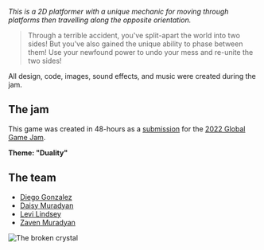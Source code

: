 _This is a 2D platformer with a unique mechanic for moving through platforms then travelling along the opposite orientation._

> Through a terrible accident, you've split-apart the world into two sides! But you've also gained the unique ability to phase between them! Use your newfound power to undo your mess and re-unite the two sides!

All design, code, images, sound effects, and music were created during the jam.

## The jam

This game was created in 48-hours as a [submission](https://globalgamejam.org/2022/games/tale-two-sides-2) for the [2022 Global Game Jam](https://globalgamejam.org/).

**Theme: "Duality"**

## The team

-   [Diego Gonzalez](https://drgvdg.itch.io/)
-   [Daisy Muradyan](https://ladychamomile.ink/)
-   [Levi Lindsey](https://levi.dev)
-   [Zaven Muradyan](https://voithos.io/)


![The broken crystal](https://s3-us-west-2.amazonaws.com/levi-portfolio-media/tale-of-two-sides/icon_128.gif)
